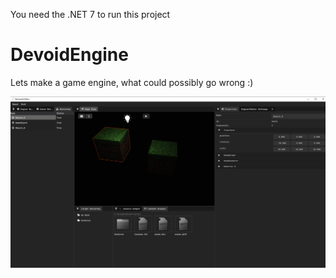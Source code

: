 You need the .NET 7 to run this project

# DevoidEngine

Lets make a game engine, what could possibly go wrong :)

![](https://github.com/ThunderSplashMC/DevoidEngine/blob/main/Previews/Screenshot_4.png)
